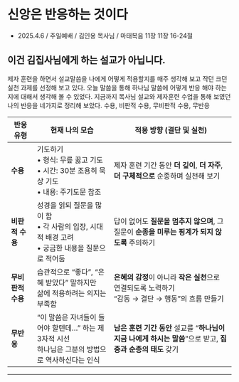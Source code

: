 
# 신앙은 반응하는 것이다
* 2025.4.6 / 주일예배 / 김인용 목사님 / 마태복음 11장 11장 16-24절 

## 이건 김집사님에게 하는 설교가 아닙니다. 
제자 훈련을 하면서 설교말씀을 나에게 어떻게 적용할지를 매주 생각해 보고 작던 크던 실천 과제를 선정해 보고 있다. 오늘 말씀을 통해 하나님 말씀에 어떻게 반응 해야 하는지에 대해서 생각해 볼 수 있었다. 지금까지 목사님 설교와 제자훈련 수업을 통해 보였던 나의 반응을 네가지로 정리해 보았다. 수용, 비판적 수용, 무비판적 수용, 무반응 


| 반응 유형         | 현재 나의 모습                                                                                       | 적용 방향 (결단 및 실천)                                                                                       |
|------------------|---------------------------------------------------------------------------------------------------|------------------------------------------------------------------------------------------------------------|
| **수용**           | 기도하기<br>• 형식: 무릎 꿇고 기도<br>• 시간: 30분 조용히 묵상 기도<br>• 내용: 주기도문 참조 | 제자 훈련 기간 동안 **더 깊이**, **더 자주**, **더 구체적으로** 순종하며 실천해 보기                     |
| **비판적 수용**    | 성경을 읽되 질문을 많이 함<br>• 각 사람의 입장, 시대적 배경 고려<br>• 궁금한 내용을 질문으로 적어둠 | 답이 없어도 **질문을 멈추지 않으며**, 그 질문이 **순종을 미루는 핑계가 되지 않도록** 주의하기             |
| **무비판적 수용** | 습관적으로 “좋다”, “은혜 받았다” 말하지만<br>삶에 적용하려는 의지는 부족함                              | **은혜의 감정**이 아니라 **작은 실천**으로 연결되도록 노력하기<br>“감동 → 결단 → 행동”의 흐름 만들기       |
| **무반응**         | “이 말씀은 자녀들이 들어야 할텐데…” 하는 제3자적 시선<br>하나님은 그분의 방법으로 역사하신다는 인식 | **남은 훈련 기간 동안**  설교를 “**하나님이 지금 나에게 하시는 말씀**”으로 받고, **집중과 순종의 태도** 갖기 |

---
